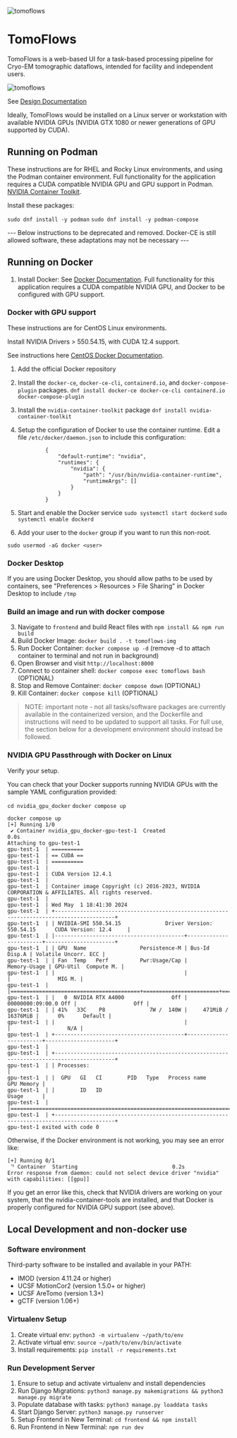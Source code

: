 ![tomoflows](Documentation/Design/img/TomoFlows_Logo.png)

# TomoFlows

TomoFlows is a web-based UI for a task-based processing pipeline for Cryo-EM tomographic dataflows, intended for facility and independent users.

![tomoflows](Documentation/Design/img/TomoFlows_Available_Tasks_UI.png)

See [Design Documentation](scripts/Documentation/Design/index.md)

Ideally, TomoFlows would be installed on a Linux server or workstation with available NVIDIA GPUs (NVIDIA GTX 1080 or newer generations of GPU supported by CUDA).

## Running on Podman
These instructions are for RHEL and Rocky Linux environments, and using the Podman container environment. Full functionality for the application requires a CUDA compatible NVIDIA GPU and GPU support in Podman. [NVIDIA Container Toolkit](https://docs.nvidia.com/ai-enterprise/deployment-guide-rhel-with-kvm/0.1.0/podman.html).

Install these packages:

`sudo dnf install -y podman`
`sudo dnf install -y podman-compose`

--- Below instructions to be deprecated and removed. Docker-CE is still allowed software, these adaptations may not be necessary ---

## Running on Docker
1. Install Docker: See [Docker Documentation](https://docs.docker.com/get-docker/). Full functionality for this application requires a CUDA compatible NVIDIA GPU, and Docker to be configured with GPU support.

### Docker with GPU support
These instructions are for CentOS Linux environments.

Install NVIDIA Drivers > 550.54.15, with CUDA 12.4 support.

See instructions here [CentOS Docker Documentation](https://docs.docker.com/engine/install/centos/).

1. Add the official Docker repository

2. Install the `docker-ce`, `docker-ce-cli`, `containerd.io`, and `docker-compose-plugin` packages.
  `dnf install docker-ce docker-ce-cli containerd.io docker-compose-plugin`

3. Install the `nvidia-container-toolkit` package
  `dnf install nvidia-container-toolkit`

4. Setup the configuration of Docker to use the container runtime. Edit a file `/etc/docker/daemon.json` to include this configuration:

 ```
             {
                 "default-runtime": "nvidia",
                 "runtimes": {
                     "nvidia": {
                         "path": "/usr/bin/nvidia-container-runtime",
                         "runtimeArgs": []
                     }
                 }
             }

 ```

5. Start and enable the Docker service
 `sudo systemctl start dockerd`
 `sudo systemctl enable dockerd`

6. Add your user to the `docker` group if you want to run this non-root.

 `sudo usermod -aG docker <user>`

### Docker Desktop
If you are using Docker Desktop, you should allow paths to be used by containers, see "Preferences > Resources > File Sharing" in Docker Desktop to include `/tmp`

### Build an image and run with docker compose
3. Navigate to `frontend` and build React files with `npm install && npm run build`
2. Build Docker Image: `docker build . -t tomoflows-img`
3. Run Docker Container: `docker compose up -d` (remove -d to attach container to terminal and not run in background)
4. Open Browser and visit `http://localhost:8000`
5. Connect to container shell: `docker compose exec tomoflows bash` (OPTIONAL)
7. Stop and Remove Container: `docker compose down` (OPTIONAL)
6. Kill Container: `docker compose kill` (OPTIONAL)

> NOTE: important note - not all tasks/software packages are currently available in the containerized version, and the Dockerfile and instructions will need to be updated to support all tasks. For full use, the section below for a development environment should instead be followed. 

### NVIDIA GPU Passthrough with Docker on Linux
Verify your setup.

You can check that your Docker supports running NVIDIA GPUs with the sample YAML configuration provided:

`cd nvidia_gpu_docker`
`docker compose up`

```
docker compose up
[+] Running 1/0
 ✔ Container nvidia_gpu_docker-gpu-test-1  Created                                                     0.0s 
Attaching to gpu-test-1
gpu-test-1  | ==========
gpu-test-1  | == CUDA ==
gpu-test-1  | ==========
gpu-test-1  | 
gpu-test-1  | CUDA Version 12.4.1
gpu-test-1  | 
gpu-test-1  | Container image Copyright (c) 2016-2023, NVIDIA CORPORATION & AFFILIATES. All rights reserved.
gpu-test-1  | 
gpu-test-1  | Wed May  1 18:41:30 2024       
gpu-test-1  | +-----------------------------------------------------------------------------------------+
gpu-test-1  | | NVIDIA-SMI 550.54.15              Driver Version: 550.54.15      CUDA Version: 12.4     |
gpu-test-1  | |-----------------------------------------+------------------------+----------------------+
gpu-test-1  | | GPU  Name                 Persistence-M | Bus-Id          Disp.A | Volatile Uncorr. ECC |
gpu-test-1  | | Fan  Temp   Perf          Pwr:Usage/Cap |           Memory-Usage | GPU-Util  Compute M. |
gpu-test-1  | |                                         |                        |               MIG M. |
gpu-test-1  | |=========================================+========================+======================|
gpu-test-1  | |   0  NVIDIA RTX A4000               Off |   00000000:09:00.0 Off |                  Off |
gpu-test-1  | | 41%   33C    P8              7W /  140W |     471MiB /  16376MiB |      0%      Default |
gpu-test-1  | |                                         |                        |                  N/A |
gpu-test-1  | +-----------------------------------------+------------------------+----------------------+
gpu-test-1  |                                                                                          
gpu-test-1  | +-----------------------------------------------------------------------------------------+
gpu-test-1  | | Processes:                                                                              |
gpu-test-1  | |  GPU   GI   CI        PID   Type   Process name                              GPU Memory |
gpu-test-1  | |        ID   ID                                                               Usage      |
gpu-test-1  | |=========================================================================================|
gpu-test-1  | +-----------------------------------------------------------------------------------------+
gpu-test-1 exited with code 0
```

Otherwise, if the Docker environment is not working, you may see an error like:

```
[+] Running 0/1
 ⠙ Container  Starting                              0.2s 
Error response from daemon: could not select device driver "nvidia" with capabilities: [[gpu]]
```

If you get an error like this, check that NVIDIA drivers are working on your system, that the nvidia-container-tools are installed, and that Docker is properly configured for NVIDIA GPU support (see above).

## Local Development and non-docker use

### Software environment

Third-party software to be installed and available in your PATH:

- IMOD (version 4.11.24 or higher)
- UCSF MotionCor2 (version 1.5.0+ or higher)
- UCSF AreTomo (version 1.3+)
- gCTF (version 1.06+)

### Virtualenv Setup

1. Create virtual env: `python3 -m virtualenv ~/path/to/env`
2. Activate virtual env: `source ~/path/to/env/bin/activate`
3. Install requirements: `pip install -r requirements.txt`

### Run Development Server

1. Ensure to setup and activate virtualenv and install dependencies
2. Run Django Migrations: `python3 manage.py makemigrations && python3 manage.py migrate`
3. Populate database with tasks: `python3 manage.py loaddata tasks`
3. Start Django Server: `python3 manage.py runserver`
4. Setup Frontend in New Terminal: `cd frontend && npm install`
5. Run Frontend in New Terminal: `npm run dev`

